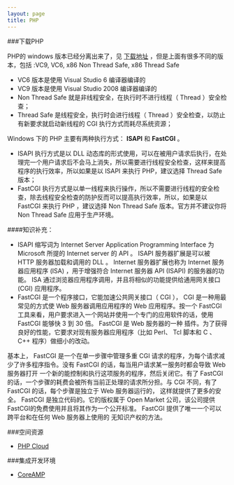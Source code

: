 ```yaml
---
layout: page 
title: PHP
---
```





###下载PHP

PHP的 windows 版本已经分离出来了，见 [下载地址](http://windows.php.net/download) ，但是上面有很多不同的版本，包括 :VC9, VC6, x86 Non Thread Safe, x86 Thread Safe

- VC6 版本是使用 Visual Studio 6 编译器编译的
- VC9 版本是使用 Visual Studio 2008 编译器编译的
- Non Thread Safe 就是非线程安全，在执行时不进行线程（ Thread ）安全检查； 
- Thread Safe 是线程安全，执行时会进行线程（ Thread ）安全检查，以防止有新要求就启动新线程的 CGI 执行方式而耗尽系统资源；

Windows 下的 PHP 主要有两种执行方式： **ISAPI** 和 **FastCGI** 。

- ISAPI 执行方式是以 DLL 动态库的形式使用，可以在被用户请求后执行，在处理完一个用户请求后不会马上消失，所以需要进行线程安全检查，这样来提高程序的执行效率，所以如果是以 ISAPI 来执行 PHP，建议选择 Thread Safe 版本；
- FastCGI 执行方式是以单一线程来执行操作，所以不需要进行线程的安全检查，除去线程安全检查的防护反而可以提高执行效率，所以，如果是以 FastCGI 来执行 PHP ，建议选择 Non Thread Safe 版本。官方并不建议你将 Non Thread Safe 应用于生产环境。

####知识补充：
- ISAPI 缩写词为 Internet Server Application Programming Interface 为 Microsoft 所提的 Internet server 的 API 。 ISAPI 服务器扩展是可以被 HTTP 服务器加载和调用的 DLL 。 Internet 服务器扩展也称为 Internet 服务器应用程序 (ISA) ，用于增强符合 Internet 服务器 API (ISAPI) 的服务器的功能。 ISA 通过浏览器应用程序调用，并且将相似的功能提供给通用网关接口(CGI) 应用程序。
- FastCGI 是一个程序接口，它能加速公共网关接口（ CGI ）， CGI 是一种用最常见的方式使 Web 服务器调用应用程序的 Web 应用程序。按一个 FastCGI 工具来看，用户要求进入一个网站并使用一个专门的应用软件的话，使用 FastCGI 能够快 3 到 30 倍。 FastCGI 是 Web 服务器的一种 插件。为了获得良好的性能，它要求对现有服务器应用程序（比如 Perl、 Tcl 脚本和 C 、 C++ 程序）做细小的改动。　　

基本上， FastCGI 是一个在单一步骤中管理多重 CGI 请求的程序，为每个请求减少了许多程序指令。没有 FastCGI 的话，每当用户请求某一服务时都会导致 Web 服务器打开 一个新的能控制和执行这项服务的程序，然后关闭它。有了 FastCGI的话，一个步骤的耗费会被所有当前正处理的请求所分担。与 CGI 不同，有了 FastCGI 的话，每个步骤是独立于 Web 服务器运行的， 这样就提供了更多的安全。 FastCGI 是独立代码的。它的版权属于 Open Market 公司，该公司提供 FastCGI的免费使用并且将其作为一个公开标准。 FastCGI 提供了唯一一个可以跨平台和在任何 Web 服务器上使用的 无知识产权的方法。





###空间资源

- [PHP Cloud](https://www.phpfog.com/)

###集成开发环境

- [CoreAMP](http://code.google.com/p/coreamp/)


